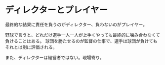 # ディレクターとプレイヤー

最終的な結果に責任を負うのがディレクター、負わないのがプレイヤー。

野球で言うと、どれだけ選手一人一人が上手くやっても最終的に噛み合わなくて負けることはある。
球団を勝たせるのが監督の仕事で、選手は球団が負けてもそれとは別に評価される。

また、ディレクターは経営者ではない。現場寄り。

